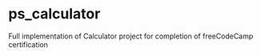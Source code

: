 # ps_calculator
Full implementation of Calculator project for completion of freeCodeCamp certification
